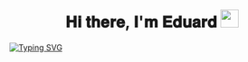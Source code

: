 <h1 align="center">𝐇𝐢 𝐭𝐡𝐞𝐫𝐞, 𝐈'𝐦 𝐄𝐝𝐮𝐚𝐫𝐝
<img src="https://github.com/blackcater/blackcater/raw/main/images/Hi.gif" height="32"/></h1>

[![Typing SVG](https://readme-typing-svg.herokuapp.com?duration=3000&color=18E7F7&background=FFFFFF00&center=true&width=950&lines=QA+Engineer)](https://git.io/typing-svg)

<!--
**Ed-Yunusov/Ed-Yunusov** is a ✨ _special_ ✨ repository because its `README.md` (this file) appears on your GitHub profile.

Here are some ideas to get you started:

- 🔭 I’m currently working on ...
- 🌱 I’m currently learning ...
- 👯 I’m looking to collaborate on ...
- 🤔 I’m looking for help with ...
- 💬 Ask me about ...
- 📫 How to reach me: ...
- 😄 Pronouns: ...
- ⚡ Fun fact: ...
-->
